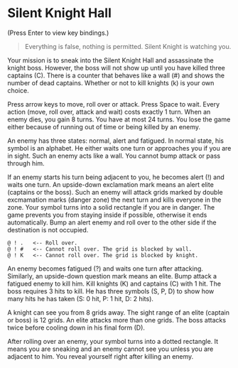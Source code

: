 # Silent Knight Hall

(Press Enter to view key bindings.)

> Everything is false, nothing is permitted. Silent Knight is watching you.

Your mission is to sneak into the Silent Knight Hall and assassinate the knight boss. However, the boss will not show up until you have killed three captains (C). There is a counter that behaves like a wall (#) and shows the number of dead captains. Whether or not to kill knights (k) is your own choice.

Press arrow keys to move, roll over or attack. Press Space to wait. Every action (move, roll over, attack and wait) costs exactly 1 turn. When an enemy dies, you gain 8 turns. You have at most 24 turns. You lose the game either because of running out of time or being killed by an enemy.

An enemy has three states: normal, alert and fatigued. In normal state, his symbol is an alphabet. He either waits one turn or approaches you if you are in sight. Such an enemy acts like a wall. You cannot bump attack or pass through him.

If an enemy starts his turn being adjacent to you, he becomes alert (!) and waits one turn. An upside-down exclamation mark means an alert elite (captains or the boss). Such an enemy will attack grids marked by double excmamation marks (danger zone) the next turn and kills everyone in the zone. Your symbol turns into a solid rectangle if you are in danger. The game prevents you from staying inside if possible, otherwise it ends automatically. Bump an alert enemy and roll over to the other side if the destination is not occupied.

    @ ! .   <-- Roll over.
    @ ! #   <-- Cannot roll over. The grid is blocked by wall.
    @ ! K   <-- Cannot roll over. The grid is blocked by knight.

An enemy becomes fatigued (?) and waits one turn after attacking. Similarly, an upside-down question mark means an elite. Bump attack a fatigued enemy to kill him. Kill knights (K) and captains (C) with 1 hit. The boss requires 3 hits to kill. He has three symbols (S, P, D) to show how many hits he has taken (S: 0 hit, P: 1 hit, D: 2 hits).

A knight can see you from 8 grids away. The sight range of an elite (captain or boss) is 12 grids. An elite attacks more than one grids. The boss attacks twice before cooling down in his final form (D).

After rolling over an enemy, your symbol turns into a dotted rectangle. It means you are sneaking and an enemy cannot see you unless you are adjacent to him. You reveal yourself right after killing an enemy.
